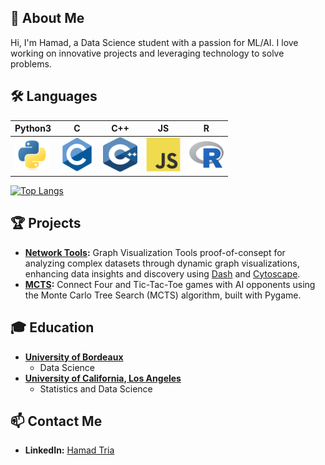## 🚀 About Me
Hi, I'm Hamad, a Data Science student with a passion for ML/AI. I love working on innovative projects and leveraging technology to solve problems.

## 🛠️ Languages
| Python3 | C | C++ | JS | R |
|----------|----------|----------|----------|-----|
|  <img src="assets/python-original.svg" title="Python"  alt="Python" width="55" height="55" style="pointer-events: none;"/> |  <img src="assets/c-original.svg" title="C"  alt="C" width="55" height="55" style="pointer-events: none;"/> | <img src="assets/cpp-original.svg" title="C"  alt="C" width="55" height="55" style="pointer-events: none;"/> | <img src="assets/javascript-original.svg" title="JavaScript" alt="JavaScript" width="55" height="55" style="pointer-events: none;"/> |  <img src="assets/r-original.svg" title="R" alt="R" width="55" height="55" style="pointer-events: none;"/>|

[![Top Langs](https://github-readme-stats.vercel.app/api/top-langs/?username=HamadTria)](https://github.com/anuraghazra/github-readme-stats)

## 🏆 Projects
- **[Network Tools](https://github.com/HamadTria/Network-Tools):** Graph Visualization Tools proof-of-consept for analyzing complex datasets through dynamic graph visualizations, enhancing data insights and discovery using [Dash](https://github.com/plotly/dash) and [Cytoscape](https://github.com/cytoscape/cytoscape).
- **[MCTS](https://github.com/HamadTria/MCTS):** Connect Four and Tic-Tac-Toe games with AI opponents using the Monte Carlo Tree Search (MCTS) algorithm, built with Pygame.

## 🎓 Education
- **[University of Bordeaux](https://www.u-bordeaux.fr)**
  - Data Science
- **[University of California, Los Angeles](https://www.ucla.edu)**
  - Statistics and Data Science

## 📫 Contact Me
- **LinkedIn:** [Hamad Tria](https://www.linkedin.com/in/hamadtria/)
